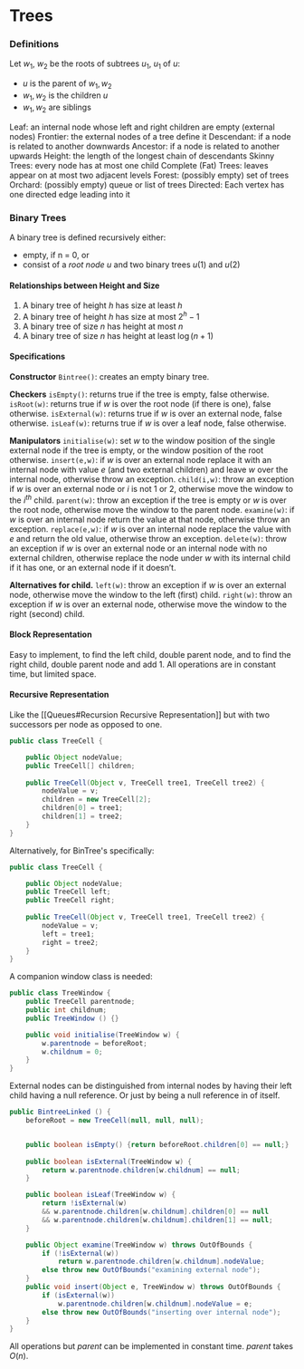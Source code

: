 # Trees
### Definitions
Let $w_1$, $w_2$ be the roots of subtrees $u_1$, $u_1$ of $u$:
- $u$ is the parent of $w_1, w_2$
- $w_1, w_2$ is the children $u$
- $w_1, w_2$ are siblings

Leaf: an internal node whose left and right children are empty (external nodes)
Frontier: the external nodes of a tree define it
Descendant: if a node is related to another downwards
Ancestor: if a node is related to another upwards
Height: the length of the longest chain of descendants
Skinny Trees: every node has at most one child
Complete (Fat) Trees: leaves appear on at most two adjacent levels
Forest: (possibly empty) set of trees
Orchard: (possibly empty) queue or list of trees
Directed: Each vertex has one directed edge leading into it

### Binary Trees
A binary tree is defined recursively either:
- empty, if n = 0, or
- consist of a *root node u* and two binary trees $u(1)$ and $u(2)$

#### Relationships between Height and Size
1. A binary tree of height $h$ has size at least $h$
2. A binary tree of height $h$ has size at most $2^h - 1$
3. A binary tree of size $n$ has height at most $n$
4. A binary tree of size $n$ has height at least $\log (n + 1)$ 

#### Specifications
**Constructor** 
`Bintree()`: creates an empty binary tree.

**Checkers** 
`isEmpty()`: returns true if the tree is empty, false otherwise. 
`isRoot(w)`: returns true if $w$ is over the root node (if there is one), false otherwise. 
`isExternal(w)`: returns true if $w$ is over an external node, false otherwise. 
`isLeaf(w)`: returns true if $w$ is over a leaf node, false otherwise. 

**Manipulators** 
`initialise(w)`: set $w$ to the window position of the single external node 
if the tree is empty, or the window position of the root otherwise. 
`insert(e,w)`: if $w$ is over an external node replace it with an internal 
node with value $e$ (and two external children) and leave $w$ over the 
internal node, otherwise throw an exception. 
`child(i,w)`: throw an exception if $w$ is over an external node or $i$ is not 
1 or 2, otherwise move the window to the $i^{th}$ child. 
`parent(w)`: throw an exception if the tree is empty or $w$ is over the root 
node, otherwise move the window to the parent node. 
`examine(w)`: if $w$ is over an internal node return the value at that node, 
otherwise throw an exception. 
`replace(e,w)`: if $w$ is over an internal node replace the value with $e$ and 
return the old value, otherwise throw an exception. 
`delete(w)`: throw an exception if $w$ is over an external node or an 
internal node with no external children, otherwise replace the node 
under $w$ with its internal child if it has one, or an external node if it 
doesn’t.

**Alternatives for child.** 
`left(w)`: throw an exception if $w$ is over an external node, otherwise 
move the window to the left (first) child. 
`right(w)`: throw an exception if $w$ is over an external node, otherwise 
move the window to the right (second) child.

#### Block Representation
Easy to implement, to find the left child, double parent node, and to find the right child, double parent node and add 1. All operations are in constant time, but limited space.

#### Recursive Representation
Like the [[Queues#Recursion Recursive Representation]] but with two successors per node as opposed to one.

```java
public class TreeCell {

	public Object nodeValue;  
	public TreeCell[] children;
	  
	public TreeCell(Object v, TreeCell tree1, TreeCell tree2) {  
		nodeValue = v;  
		children = new TreeCell[2];  
		children[0] = tree1;  
		children[1] = tree2;  
	}  
}
```

Alternatively, for BinTree's specifically:
```java
public class TreeCell {  

	public Object nodeValue;  
	public TreeCell left;  
	public TreeCell right;  
	
	public TreeCell(Object v, TreeCell tree1, TreeCell tree2) {  
		nodeValue = v;  
		left = tree1;  
		right = tree2;  
	}  
}
```

A companion window class is needed:
```java
public class TreeWindow {  
	public TreeCell parentnode;  
	public int childnum;  
	public TreeWindow () {}

	public void initialise(TreeWindow w) {  
		w.parentnode = beforeRoot;  
		w.childnum = 0;  
	}
}
```

External nodes can be distinguished from internal nodes by having their left child having a null reference. Or just by being a null reference in of itself.

```java
public BintreeLinked () {  
	beforeRoot = new TreeCell(null, null, null);  


	public boolean isEmpty() {return beforeRoot.children[0] == null;}  
	
	public boolean isExternal(TreeWindow w) {  
		return w.parentnode.children[w.childnum] == null;  
	}

	public boolean isLeaf(TreeWindow w) {  
		return !isExternal(w)  
		&& w.parentnode.children[w.childnum].children[0] == null  
		&& w.parentnode.children[w.childnum].children[1] == null;  
	}

	public Object examine(TreeWindow w) throws OutOfBounds {  
		if (!isExternal(w))
			return w.parentnode.children[w.childnum].nodeValue;
		else throw new OutOfBounds("examining external node");  
	}  
	public void insert(Object e, TreeWindow w) throws OutOfBounds {  
		if (isExternal(w))
			w.parentnode.children[w.childnum].nodeValue = e;
		else throw new OutOfBounds("inserting over internal node");  
	}
}
```

All operations but *parent* can be implemented in constant time. *parent* takes $O(n)$.